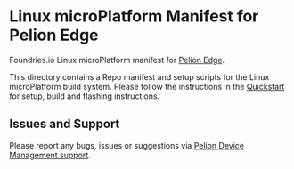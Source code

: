 Linux microPlatform Manifest for Pelion Edge
============================================

Foundries.io Linux microPlatform manifest for [Pelion Edge](https://developer.pelion.com/docs/device-management-edge/latest/introduction/index.html).

This directory contains a Repo manifest and setup scripts for the Linux microPlatform build system. 
Please follow the instructions in the [Quickstart](https://developer.pelion.com/docs/device-management-edge/latest/quick-start/lmp.html) for setup, build and flashing instructions.

Issues and Support
------------------

Please report any bugs, issues or suggestions via [Pelion Device Management support](https://pelion.com/support/).

